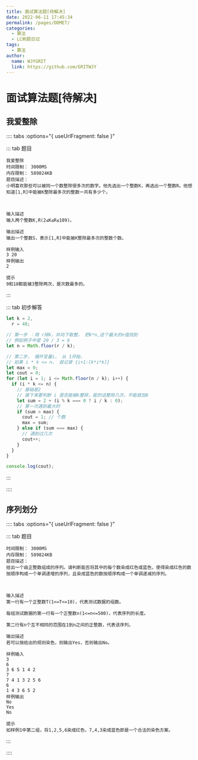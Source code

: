 ```yaml
---
title: 面试算法题[待解决]
date: 2022-06-11 17:45:34
permalink: /pages/DDMET/
categories:
  - 算法
  - LC刷题日记
tags:
  - 算法
author:
  name: WJYGRIT
  link: https://github.com/GRITWJY
---
```


# 面试算法题[待解决]

##  我爱整除

:::: tabs :options="{ useUrlFragment: false }"

::: tab 题目
```
我爱整除
时间限制： 3000MS
内存限制： 589824KB
题目描述：
小明喜欢那些可以被同一个数整除很多次的数字。他先选出一个整数K，再选出一个整数R。他想知道[1,R]中能被K整除最多次的整数一共有多少个。



输入描述
输入两个整数K,R(2≤K≤R≤109)。

输出描述
输出一个整数S，表示[1,R]中能被K整除最多次的整数个数。

样例输入
3 20
样例输出
2

提示
9和18都能被3整除两次，是次数最多的。
```

:::

::: tab 初步解答
```javascript
let k = 2,
  r = 48;

// 第一步 ：用 r除k，并向下取整， 把k*n,这个最大的n值找到
// 例如例子中是 20 / 3 = 6
let n = Math.floor(r / k);

// 第二步， 循环变量i， 从 1开始，
// 如果 i * k <= n， 就记录 {i+1:[k*i*k]}
let max = 0;
let cout = 0;
for (let i = 1; i <= Math.floor(n / k); i++) {
  if (i * k <= n) {
    // 基础是2
    // 接下来要判断 i 是否能被k整除，能的话整除几次，不能就加0
    let sum = 2 + (i % k === 0 ? i / k : 0);
    // 第一次遇到最大的
    if (sum > max) {
      cout = 1; // 个数
      max = sum;
    } else if (sum === max) {
      // 遇到过几次
      cout++;
    }
  }
}

console.log(cout);

```
:::



::::



## 序列划分



:::: tabs :options="{ useUrlFragment: false }"

::: tab 题目
```
时间限制： 3000MS
内存限制： 589824KB
题目描述：
给出一个由正整数组成的序列。请判断能否将其中的每个数染成红色或蓝色，使得染成红色的数按顺序构成一个单调递增的序列，且染成蓝色的数按顺序构成一个单调递减的序列。



输入描述
第一行有一个正整数T(1<=T<=10)，代表测试数据的组数。

每组测试数据的第一行有一个正整数n(1<=n<=500)，代表序列的长度。

第二行有n个互不相同的范围在1到n之间的正整数，代表该序列。

输出描述
若可以按给出的规则染色，则输出Yes，否则输出No。

样例输入
3
6
3 6 5 1 4 2
7
7 4 1 3 2 5 6
6
1 4 3 6 5 2
样例输出
No
Yes
No

提示
如样例1中第二组，将1,2,5,6染成红色，7,4,3染成蓝色即是一个合法的染色方案。
```
::: 


::::


